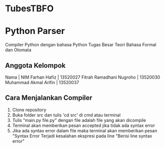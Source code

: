 # TubesTBFO
# Python Parser
Compiler Python dengan bahasa Python
Tugas Besar Teori Bahasa Formal dan Otomata

## Anggota Kelompok
Nama | NIM
Farhan Hafiz | 13520027
Fitrah Ramadhani Nugroho | 13520030
Muhammad Akmal Arifin | 13520037

## Cara Menjalankan Compiler
1. Clone repository
2. Buka folder src dan tulis 'cd src' di cmd atau terminal
3. Tulis "main.py file.py" dengan file adalah file yang akan dicompile
4. Terminal akan memberikan pesan accepted jika tidak ada syntax error
5. Jika ada syntax error dalam file maka terminal akan memberikan pesan "Syntax Error Terjadi kesalahan ekspresi pada line "Berisi line syntax error"
